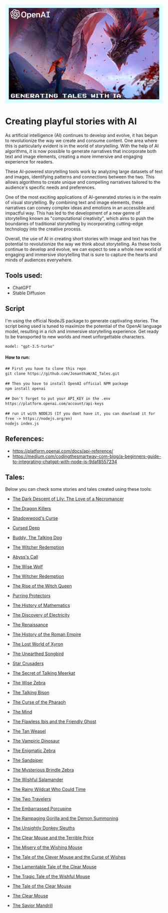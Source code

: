 <p align="center"><img src="/images/logo.png"/></p>

# Creating playful stories with AI

As artificial intelligence (AI) continues to develop and evolve, it has begun to revolutionize the way we create and consume content. One area where this is particularly evident is in the world of storytelling. With the help of AI algorithms, it is now possible to generate narratives that incorporate both text and image elements, creating a more immersive and engaging experience for readers.

These AI-powered storytelling tools work by analyzing large datasets of text and images, identifying patterns and connections between the two. This allows algorithms to create unique and compelling narratives tailored to the audience's specific needs and preferences.

One of the most exciting applications of AI-generated stories is in the realm of visual storytelling. By combining text and image elements, these narratives can convey complex ideas and emotions in an accessible and impactful way. This has led to the development of a new genre of storytelling known as "computational creativity", which aims to push the boundaries of traditional storytelling by incorporating cutting-edge technology into the creative process.

Overall, the use of AI in creating short stories with image and text has the potential to revolutionize the way we think about storytelling. As these tools continue to develop and evolve, we can expect to see a whole new world of engaging and immersive storytelling that is sure to capture the hearts and minds of audiences everywhere.


## Tools used:

* ChatGPT
* Stable Diffusion

## Script
I'm using the official NodeJS package to generate captivating stories. The script being used is tuned to maximize the potential of the OpenAI language model, resulting in a rich and immersive storytelling experience. Get ready to be transported to new worlds and meet unforgettable characters.

```
model: "gpt-3.5-turbo"
```

#### How to run:

```
## First you have to clone this repo
git clone https://github.com/JonanthaW/AI_Tales.git

## Then you have to install OpenAI official NPM package
npm install openai

## Don't forget to put your API_KEY in the .env
https://platform.openai.com/account/api-keys

## run it with NODEJS (If you dont have it, you can download it for free -> https://nodejs.org/en)
nodejs index.js
```

## References:

* https://platform.openai.com/docs/api-reference/
* https://medium.com/codingthesmartway-com-blog/a-beginners-guide-to-integrating-chatgpt-with-node-js-9daf8557234

## Tales:

Below you can check some stories and tales created using these tools:

* [The Dark Descent of Lily: The Love of a Necromancer](https://github.com/JonanthaW/AI_Tales/tree/main/The%20Dark%20Descent%20of%20Lily)
* [The Dragon Killers](https://github.com/JonanthaW/AI_Tales/tree/main/The%20Dragon%20Killers)
* [Shadowwood's Curse](https://github.com/JonanthaW/AI_Tales/tree/main/Shadowwood's%20Curse)
* [Cursed Deep](https://github.com/JonanthaW/AI_Tales/tree/main/Cursed%20Deep)
* [Buddy, The Talking Dog](https://github.com/JonanthaW/AI_Tales/tree/main/Buddy%2C%20The%20Talking%20Dog)
* [The Witcher Redemption](https://github.com/JonanthaW/AI_Tales/tree/main/The%20Witcher%20Redemption)
* [Abyss's Call](https://github.com/JonanthaW/AI_Tales/tree/main/Abyss's%20Call)
* [The Wise Wolf](https://github.com/JonanthaW/AI_Tales/tree/main/The%20Wise%20Wolf)
* [The Witcher Redemption](https://github.com/JonanthaW/AI_Tales/tree/main/The%20Witcher%20Redemption)
* [The Rise of the Witch Queen](https://github.com/JonanthaW/AI_Tales/tree/main/The%20Rise%20of%20the%20Witch%20Queen)
* [Purring Protectors](https://github.com/JonanthaW/AI_Tales/tree/main/Purring%20Protectors)
* [The History of Mathematics](https://github.com/JonanthaW/AI_Tales/tree/main/The%20History%20of%20Mathematics)
* [The Discovery of Electricity](https://github.com/JonanthaW/AI_Tales/tree/main/The%20Discovery%20of%20Electricity)
* [The Renaissance](https://github.com/JonanthaW/AI_Tales/tree/main/The%20Renaissance)
* [The History of the Roman Empire](https://github.com/JonanthaW/AI_Tales/tree/main/The%20History%20of%20the%20Roman%20Empire)
* [The Lost World of Xyron](https://github.com/JonanthaW/AI_Tales/tree/main/The%20Lost%20World%20of%20Xyron)

* [The Unearthed Songbird](https://github.com/JonanthaW/AI_Tales/tree/main/The%20Unearthed%20Songbird)
* [Star Crusaders](https://github.com/JonanthaW/AI_Tales/tree/main/Star%20Crusaders)
* [The Secret of Talking Meerkat](https://github.com/JonanthaW/AI_Tales/tree/main/The%20Secret%20of%20Talking%20Meerkat)
* [The Wise Zebra](https://github.com/JonanthaW/AI_Tales/tree/main/The%20Wise%20Zebra)
* [The Talking Bison](https://github.com/JonanthaW/AI_Tales/tree/main/The%20Talking%20Bison)
* [The Curse of the Pharaoh](https://github.com/JonanthaW/AI_Tales/tree/main/The%20Curse%20of%20the%20Pharaoh)
* [The Mind](https://github.com/JonanthaW/AI_Tales/tree/main/The%20Mind)
* [The Flawless Ibis and the Friendly Ghost](https://github.com/JonanthaW/AI_Tales/tree/main/The%20Flawless%20Ibis%20and%20the%20Friendly%20Ghost)
* [The Tan Weasel](https://github.com/JonanthaW/AI_Tales/tree/main/The%20Tan%20Weasel)
* [The Vampiric Dinosaur](https://github.com/JonanthaW/AI_Tales/tree/main/The%20Vampiric%20Dinosaur)
* [The Enigmatic Zebra](https://github.com/JonanthaW/AI_Tales/tree/main/The%20Enigmatic%20Zebra)
* [The Sandpiper](https://github.com/JonanthaW/AI_Tales/tree/main/The%20Sandpiper)
* [The Mysterious Brindle Zebra](https://github.com/JonanthaW/AI_Tales/tree/main/The%20Mysterious%20Brindle%20Zebra)
* [The Wishful Salamander](https://github.com/JonanthaW/AI_Tales/tree/main/The%20Wishful%20Salamander)
* [The Rainy Wildcat Who Could Time](https://github.com/JonanthaW/AI_Tales/tree/main/The%20Rainy%20Wildcat%20Who%20Could%20Time)
* [The Two Travelers](https://github.com/JonanthaW/AI_Tales/tree/main/The%20Two%20Travelers)
* [The Embarrassed Porcupine](https://github.com/JonanthaW/AI_Tales/tree/main/The%20Embarrassed%20Porcupine)
* [The Rampaging Gorilla and the Demon Summoning](https://github.com/JonanthaW/AI_Tales/tree/main/The%20Rampaging%20Gorilla%20and%20the%20Demon%20Summoning)
* [The Unsightly Donkey Sleuths](https://github.com/JonanthaW/AI_Tales/tree/main/The%20Unsightly%20Donkey%20Sleuths)
* [The Clear Mouse and the Terrible Price](https://github.com/JonanthaW/AI_Tales/tree/main/The%20Clear%20Mouse%20and%20the%20Terrible%20Price)
* [The Misery of the Wishing Mouse](https://github.com/JonanthaW/AI_Tales/tree/main/The%20Misery%20of%20the%20Wishing%20Mouse)
* [The Tale of the Clever Mouse and the Curse of Wishes](https://github.com/JonanthaW/AI_Tales/tree/main/The%20Tale%20of%20the%20Clever%20Mouse%20and%20the%20Curse%20of%20Wishes)
* [The Lamentable Tale of the Clear Mouse](https://github.com/JonanthaW/AI_Tales/tree/main/The%20Lamentable%20Tale%20of%20the%20Clear%20Mouse)
* [The Tragic Tale of the Wishful Mouse](https://github.com/JonanthaW/AI_Tales/tree/main/The%20Tragic%20Tale%20of%20the%20Wishful%20Mouse)
* [The Tale of the Clear Mouse](https://github.com/JonanthaW/AI_Tales/tree/main/The%20Tale%20of%20the%20Clear%20Mouse)
* [The Clear Mouse](https://github.com/JonanthaW/AI_Tales/tree/main/The%20Clear%20Mouse)
* [The Savior Mandrill](https://github.com/JonanthaW/AI_Tales/tree/main/The%20Savior%20Mandrill)